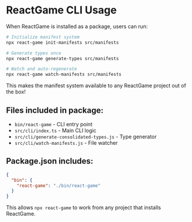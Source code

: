 # ReactGame CLI Usage

When ReactGame is installed as a package, users can run:

```bash
# Initialize manifest system
npx react-game init-manifests src/manifests

# Generate types once
npx react-game generate-types src/manifests

# Watch and auto-regenerate
npx react-game watch-manifests src/manifests
```

This makes the manifest system available to any ReactGame project out of the box!

## Files included in package:

- `bin/react-game` - CLI entry point
- `src/cli/index.ts` - Main CLI logic
- `src/cli/generate-consolidated-types.js` - Type generator
- `src/cli/watch-manifests.js` - File watcher

## Package.json includes:

```json
{
  "bin": {
    "react-game": "./bin/react-game"
  }
}
```

This allows `npx react-game` to work from any project that installs ReactGame.
